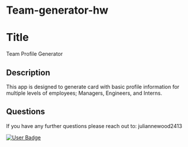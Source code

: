 # Team-generator-hw
# Title
  Team Profile Generator

   ## Description
   This app is designed to generate card with basic profile information for multiple levels of employees; Managers, Engineers, and Interns. 



  ## Questions
 If you have any further questions please reach out to:
  juliannewood2413

  [![User Badge](https://img.shields.io/badge/User-Julianne-blueviolet)](https://github.com/Juliannewood2413)

 
